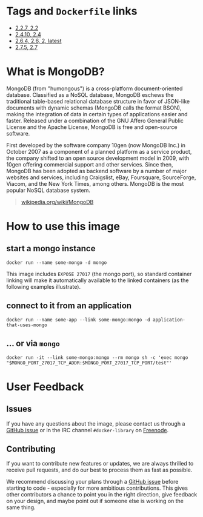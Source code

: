 # Tags and `Dockerfile` links

- [2.2.7, 2.2](https://github.com/docker-library/mongo/blob/274cd39430c54babaec47225f5d2e77c8952d8d0/2.2/Dockerfile)
- [2.4.10, 2.4](https://github.com/docker-library/mongo/blob/274cd39430c54babaec47225f5d2e77c8952d8d0/2.4/Dockerfile)
- [2.6.4, 2.6, 2, latest](https://github.com/docker-library/mongo/blob/274cd39430c54babaec47225f5d2e77c8952d8d0/2.6/Dockerfile)
- [2.7.5, 2.7](https://github.com/docker-library/mongo/blob/274cd39430c54babaec47225f5d2e77c8952d8d0/2.7/Dockerfile)

# What is MongoDB?

MongoDB (from "humongous") is a cross-platform document-oriented database. Classified as a NoSQL database, MongoDB eschews the traditional table-based relational database structure in favor of JSON-like documents with dynamic schemas (MongoDB calls the format BSON), making the integration of data in certain types of applications easier and faster. Released under a combination of the GNU Affero General Public License and the Apache License, MongoDB is free and open-source software.

First developed by the software company 10gen (now MongoDB Inc.) in October 2007 as a component of a planned platform as a service product, the company shifted to an open source development model in 2009, with 10gen offering commercial support and other services. Since then, MongoDB has been adopted as backend software by a number of major websites and services, including Craigslist, eBay, Foursquare, SourceForge, Viacom, and the New York Times, among others. MongoDB is the most popular NoSQL database system.

> [wikipedia.org/wiki/MongoDB](https://en.wikipedia.org/wiki/MongoDB)

# How to use this image

## start a mongo instance
    docker run --name some-mongo -d mongo

This image includes `EXPOSE 27017` (the mongo port), so standard container linking will make it automatically available to the linked containers (as the following examples illustrate).

## connect to it from an application
    docker run --name some-app --link some-mongo:mongo -d application-that-uses-mongo

## ... or via `mongo`
    docker run -it --link some-mongo:mongo --rm mongo sh -c 'exec mongo "$MONGO_PORT_27017_TCP_ADDR:$MONGO_PORT_27017_TCP_PORT/test"'

# User Feedback

## Issues

If you have any questions about the image, please contact us through a [GitHub issue](https://github.com/docker-library/mongo/issues) or in the IRC channel `#docker-library` on [Freenode](https://freenode.net).

## Contributing

If you want to contribute new features or updates, we are always thrilled to receive pull requests, and do our best to process them as fast as possible.

We recommend discussing your plans through a [GitHub issue](https://github.com/docker-library/mongo/issues) before starting to code - especially for more ambitious contributions. This gives other contributors a chance to point you in the right direction, give feedback on your design, and maybe point out if someone else is working on the same thing.
